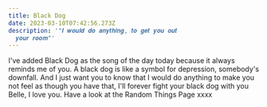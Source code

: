 ```yaml
---
title: Black Dog
date: 2023-03-10T07:42:56.273Z
description: '"𝑰 𝒘𝒐𝒖𝒍𝒅 𝒅𝒐 𝒂𝒏𝒚𝒕𝒉𝒊𝒏𝒈, 𝒕𝒐 𝒈𝒆𝒕 𝒚𝒐𝒖 𝒐𝒖𝒕
  𝒚𝒐𝒖𝒓 𝒓𝒐𝒐𝒎"'
---
```

I've added Black Dog as the song of the day today because it always reminds me of you. A black dog is like a symbol for depression, somebody's downfall. And I just want you to know that I would do anything to make you not feel as though you have that, I'll forever fight your black dog with you Belle, I love you. Have a look at the Random Things Page xxxx
